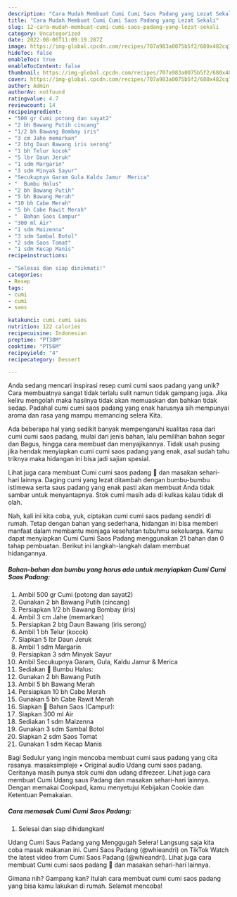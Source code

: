 ```yaml
---
description: "Cara Mudah Membuat Cumi Cumi Saos Padang yang Lezat Sekali"
title: "Cara Mudah Membuat Cumi Cumi Saos Padang yang Lezat Sekali"
slug: 12-cara-mudah-membuat-cumi-cumi-saos-padang-yang-lezat-sekali
category: Uncategorized
date: 2022-08-06T11:09:19.287Z
image: https://img-global.cpcdn.com/recipes/707a983a0075b5f2/680x482cq70/cumi-cumi-saos-padang-foto-resep-utama.jpg
hideToc: false
enableToc: true
enableTocContent: false
thumbnail: https://img-global.cpcdn.com/recipes/707a983a0075b5f2/680x482cq70/cumi-cumi-saos-padang-foto-resep-utama.jpg
cover: https://img-global.cpcdn.com/recipes/707a983a0075b5f2/680x482cq70/cumi-cumi-saos-padang-foto-resep-utama.jpg
author: Admin
authorAv: notfound
ratingvalue: 4.7
reviewcount: 14
recipeingredient:
- "500 gr Cumi potong dan sayat2"
- "2 bh Bawang Putih cincang"
- "1/2 bh Bawang Bombay iris"
- "3 cm Jahe memarkan"
- "2 btg Daun Bawang iris serong"
- "1 bh Telur kocok"
- "5 lbr Daun Jeruk"
- "1 sdm Margarin"
- "3 sdm Minyak Sayur"
- "Secukupnya Garam Gula Kaldu Jamur  Merica"
- "  Bumbu Halus"
- "2 bh Bawang Putih"
- "5 bh Bawang Merah"
- "10 bh Cabe Merah"
- "5 bh Cabe Rawit Merah"
- "  Bahan Saos Campur"
- "300 ml Air"
- "1 sdm Maizenna"
- "3 sdm Sambal Botol"
- "2 sdm Saos Tomat"
- "1 sdm Kecap Manis"
recipeinstructions:

- "Selesai dan siap dinikmati!"
categories:
- Resep
tags:
- cumi
- cumi
- saos

katakunci: cumi cumi saos 
nutrition: 122 calories
recipecuisine: Indonesian
preptime: "PT38M"
cooktime: "PT56M"
recipeyield: "4"
recipecategory: Dessert

---
```





Anda sedang mencari inspirasi resep cumi cumi saos padang yang unik? Cara membuatnya sangat tidak terlalu sulit namun tidak gampang juga. Jika keliru mengolah maka hasilnya tidak akan memuaskan dan bahkan tidak sedap. Padahal cumi cumi saos padang yang enak harusnya sih mempunyai aroma dan rasa yang mampu memancing selera Kita.





Ada beberapa hal yang sedikit banyak mempengaruhi kualitas rasa dari cumi cumi saos padang, mulai dari jenis bahan, lalu pemilihan bahan segar dan Bagus, hingga cara membuat dan menyajikannya. Tidak usah pusing jika hendak menyiapkan cumi cumi saos padang yang enak,      asal sudah tahu triknya maka hidangan ini bisa jadi sajian spesial.














Lihat juga cara membuat Cumi cumi saos padang 🦑 dan masakan sehari-hari lainnya. Daging cumi yang lezat ditambah dengan bumbu-bumbu istimewa serta saus padang yang enak pasti akan membuat Anda tidak sambar untuk menyantapnya. Stok cumi masih ada di kulkas kalau tidak di olah.






Nah, kali ini kita coba, yuk, ciptakan cumi cumi saos padang sendiri di rumah. Tetap dengan bahan yang sederhana, hidangan ini bisa memberi manfaat dalam membantu menjaga kesehatan tubuhmu sekeluarga. Kamu dapat menyiapkan Cumi Cumi Saos Padang menggunakan 21 bahan dan 0 tahap pembuatan. Berikut ini langkah-langkah dalam membuat hidangannya.

<!--inarticleads1-->

##### Bahan-bahan dan bumbu yang harus ada untuk menyiapkan Cumi Cumi Saos Padang:

1. Ambil 500 gr Cumi (potong dan sayat2)
1. Gunakan 2 bh Bawang Putih (cincang)
1. Persiapkan 1/2 bh Bawang Bombay (iris)
1. Ambil 3 cm Jahe (memarkan)
1. Persiapkan 2 btg Daun Bawang (iris serong)
1. Ambil 1 bh Telur (kocok)
1. Siapkan 5 lbr Daun Jeruk
1. Ambil 1 sdm Margarin
1. Persiapkan 3 sdm Minyak Sayur
1. Ambil Secukupnya Garam, Gula, Kaldu Jamur &amp; Merica
1. Sediakan  🎉 Bumbu Halus:
1. Gunakan 2 bh Bawang Putih
1. Ambil 5 bh Bawang Merah
1. Persiapkan 10 bh Cabe Merah
1. Gunakan 5 bh Cabe Rawit Merah
1. Siapkan  🎉 Bahan Saos (Campur):
1. Siapkan 300 ml Air
1. Sediakan 1 sdm Maizenna
1. Gunakan 3 sdm Sambal Botol
1. Siapkan 2 sdm Saos Tomat
1. Gunakan 1 sdm Kecap Manis


Bagi Sedulur yang ingin mencoba membuat cumi saus padang yang cita rasanya. masaksimpleje • Original audio Udang cumi saos padang. Ceritanya masih punya stok cumi dan udang difrezeer. Lihat juga cara membuat Cumi Udang saus Padang dan masakan sehari-hari lainnya. Dengan memakai Cookpad, kamu menyetujui Kebijakan Cookie dan Ketentuan Pemakaian. 

<!--inarticleads2-->

##### Cara memasak Cumi Cumi Saos Padang:


1. Selesai dan siap dihidangkan!

Udang Cumi Saus Padang yang Menggugah Selera! Langsung saja kita coba masak makanan ini. Cumi Saos Padang (@whieandri) on TikTok Watch the latest video from Cumi Saos Padang (@whieandri). Lihat juga cara membuat Cumi cumi saos padang 🦑 dan masakan sehari-hari lainnya. 

Gimana nih? Gampang kan? Itulah cara membuat cumi cumi saos padang yang bisa kamu lakukan di rumah. Selamat mencoba!
